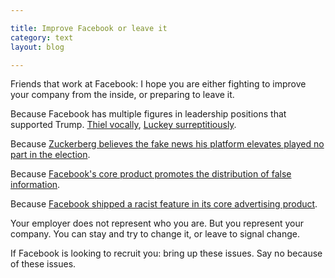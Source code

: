 ```yaml
---

title: Improve Facebook or leave it
category: text
layout: blog

---
```


Friends that work at Facebook: I hope you are either fighting to improve your company from the inside, or preparing to leave it.

Because Facebook has multiple figures in leadership positions that supported Trump. [Thiel vocally](https://www.theguardian.com/technology/2016/oct/18/donald-trump-peter-thiel-support-facebook), [Luckey surreptitiously](https://www.theguardian.com/technology/2016/sep/23/oculus-rift-vr-palmer-luckey-trump-shitposts?CMP=twt_gu).

Because [Zuckerberg believes the fake news his platform elevates played no part in the election](http://www.slate.com/blogs/future_tense/2016/11/10/mark_zuckerberg_says_fake_news_on_facebook_had_no_impact_on_election.html).

Because [Facebook's core product promotes the distribution of false information](http://mashable.com/2016/11/09/facebook-kill-news-feed-trump/).


Because [Facebook shipped a racist feature in its core advertising product](https://www.propublica.org/article/facebook-lets-advertisers-exclude-users-by-race).

Your employer does not represent who you are. But you represent your company. You can stay and try to change it, or leave to signal change.

If Facebook is looking to recruit you: bring up these issues. Say no because of these issues.

